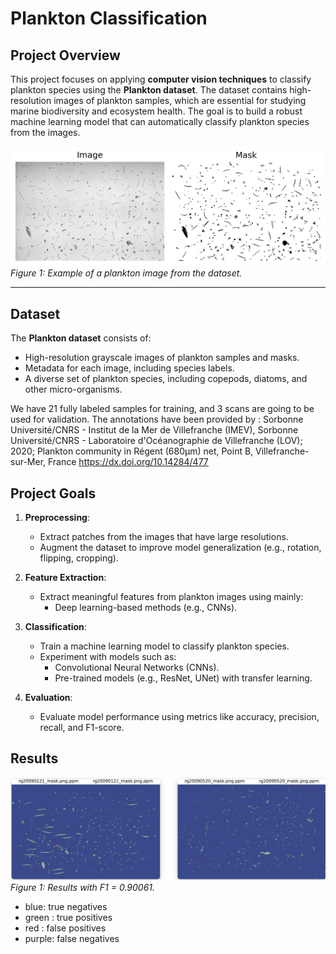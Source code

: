 # Plankton Classification

## Project Overview
This project focuses on applying **computer vision techniques** to classify plankton species using the **Plankton dataset**. The dataset contains high-resolution images of plankton samples, which are essential for studying marine biodiversity and ecosystem health. The goal is to build a robust machine learning model that can automatically classify plankton species from the images.

![Example Plankton Image](plankton_sample.png)  
*Figure 1: Example of a plankton image from the dataset.*

---

## Dataset
The **Plankton dataset** consists of:
- High-resolution grayscale images of plankton samples and masks.
- Metadata for each image, including species labels.
- A diverse set of plankton species, including copepods, diatoms, and other micro-organisms.

We have 21 fully labeled samples for training, and 3 scans are going to be used for validation. The annotations have been provided by :
Sorbonne Université/CNRS - Institut de la Mer de Villefranche (IMEV), Sorbonne Université/CNRS - Laboratoire d'Océanographie de Villefranche (LOV); 2020; Plankton community in Régent (680µm) net, Point B, Villefranche-sur-Mer, France https://dx.doi.org/10.14284/477

## Project Goals
1. **Preprocessing**:
   - Extract patches from the images that have large resolutions.
   - Augment the dataset to improve model generalization (e.g., rotation, flipping, cropping).

2. **Feature Extraction**:
   - Extract meaningful features from plankton images using mainly:
     - Deep learning-based methods (e.g., CNNs).

3. **Classification**:
   - Train a machine learning model to classify plankton species.
   - Experiment with models such as:
     - Convolutional Neural Networks (CNNs).
     - Pre-trained models (e.g., ResNet, UNet) with transfer learning.

4. **Evaluation**:
   - Evaluate model performance using metrics like accuracy, precision, recall, and F1-score.
  
## Results
![Plankton predictions](plankton_predictions.png)  
*Figure 1: Results with F1 = 0.90061.*

- blue: true negatives
- green : true positives
- red : false positives
- purple: false negatives
